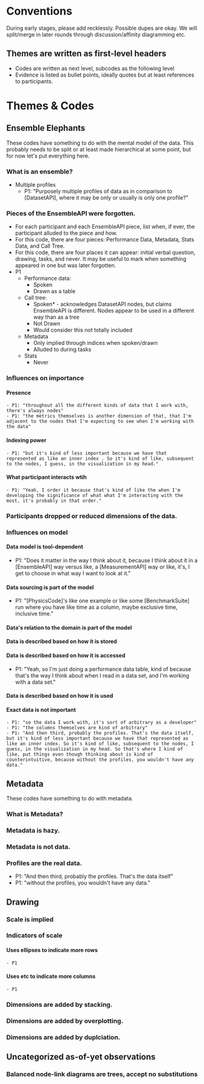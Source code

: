 Conventions
===========

During early stages, please add recklessly. Possible dupes are okay. We will
split/merge in later rounds through discussion/affinity diagramming etc.

## Themes are written as first-level headers
  - Codes are written as next level, subcodes as the following level
  - Evidence is listed as bullet points, ideally quotes but at least
    references to participants.

Themes & Codes
==============

## Ensemble Elephants

These codes have something to do with the mental model of the data. This
probably needs to be split or at least made hierarchical at some point, but
for now let's put everything here.


### What is an ensemble?
  - Multiple profiles 
    - P1: "Purposely multiple profiles of data as in comparison to [DatasetAPI], where it may be only or usually is only one profile?"


### Pieces of the EnsembleAPI were forgotten.
  - For each participant and each EnsembleAPI piece, list when, if ever, the
    participant alluded to the piece and how. 
  - For this code, there are four pieces: Performance Data, Metadata, Stats
    Data, and Call Tree.
  - For this code, there are four places it can appear: initial verbal
    question, drawing, tasks, and never. It may be useful to mark when
something appeared in one but was later forgotten.
  - P1
    - Performance data: 
      - Spoken
      - Drawn as a table
    - Call tree: 
      - Spoken* - acknowledges DatasetAPI nodes, but claims EnsembleAPI is different. Nodes appear to be used in a different way than as a tree
      - Not Drawn
      - Would consider this not totally included
    - Metadata
      - Only implied through indices when spoken/drawn
      - Alluded to during tasks
    - Stats
      - Never


### Influences on importance

  #### Presence

    - P1: "throughout all the different kinds of data that I work with, there's always nodes"
    - P1: "the metrics themselves is another dimension of that, that I'm adjacent to the nodes that I'm expecting to see when I'm working with the data"

  #### Indexing power

    - P1: "but it's kind of less important because we have that represented as like an inner index . So it's kind of like, subsequent to the nodes, I guess, in the visualization in my head."

  #### What participant interacts wtih

    - P1: "Yeah, I order it because that's kind of like the when I'm developing the significance of what what I'm interacting with the most, it's probably in that order."


### Participants dropped or reduced dimensions of the data.



### Influences on model

  #### Data model is tool-dependent

   - P1: "Does it matter in the way I think about it, because I think about it in a [EnsembleAPI] way versus like, a [MeasurementAPI] way or like, it's, I get to choose in what way I want to look at it."

  #### Data sourcing is part of the model

   - P1: "[PhysicsCode]'s like one example or like some [BenchmarkSuite] run where you have like time as a column, maybe exclusive time, inclusive time."

  #### Data's relation to the domain is part of the model

  #### Data is described based on how it is stored

  #### Data is described based on how it is accessed

   - P1: "Yeah, so I'm just doing a performance data table, kind of because that's the way I think about when I read in a data set, and I'm working with a data set."

  #### Data is described based on how it is used

  #### Exact data is not important

    - P1: "so the data I work with, it's sort of arbitrary as a developer"
    - P1: "the columns themselves are kind of arbitrary"
    - P1: "And then third, probably the profiles. That's the data itself, but it's kind of less important because we have that represented as like an inner index. So it's kind of like, subsequent to the nodes, I guess, in the visualization in my head. So that's where I kind of like, put things even though thinking about is kind of counterintuitive, because without the profiles, you wouldn't have any data."




## Metadata

These codes have something to do with metadata.

### What is Metadata?

		
### Metadata is hazy.


### Metadata is not data.


### Profiles are the real data.

  - P1: "And then third, probably the profiles. That's the data itself"
  - P1: "without the profiles, you wouldn't have any data."



## Drawing

  ### Scale is implied

  ### Indicators of scale

  #### Uses ellipses to indicate more rows

    - P1

  #### Uses etc to indicate more columns

    - P1


  ### Dimensions are added by stacking.

  ### Dimensions are added by overplotting.

  ### Dimensions are added by duplciation.




## Uncategorized as-of-yet observations

  ### Balanced node-link diagrams are trees, accept no substitutions



